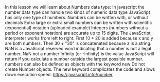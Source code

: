 In this lesson we will learn about Numbers data type:
In javascript the number data type can handle two kinds of numeric data type
JavaScript has only one type of numbers.
Numbers can be written with, or without decimals
Extra large or extra small numbers can be written with scientific (exponential) notation (uploaded example)
Integers (numbers without a period or exponent notation) are accurate up to 15 digits.
The JavaScript interpreter works from left to right.
First 10 + 20 is added because x and y are both numbers.
Then 30 + "30" is concatenated because z is a string.
NaN is a JavaScript reserved word indicating that a number is not a legal number. NaN not a number
Infinity (or -Infinity) is the value JavaScript will return if you calculate a number outside the largest possible number.
numbers can also be defined as objects with the keyword new
Do not create Number objects.
The new keyword complicates the code and slows down execution speed.
https://javascript.info/number
